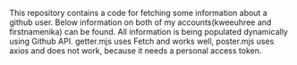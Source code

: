 This repository contains a code for fetching some information about a github user. Below information on both of my accounts(kweeuhree and firstnamenika) can be found. All information is being populated dynamically using Github API.
getter.mjs uses Fetch and works well, poster.mjs uses axios and does not work, because it needs a personal access token.
